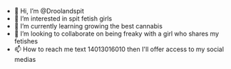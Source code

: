 - 👋 Hi, I’m @Droolandspit
- 👀 I’m interested in spit fetish girls
- 🌱 I’m currently learning growing the best cannabis
- 💞️ I’m looking to collaborate on being freaky with a girl who shares my fetishes
- 📫 How to reach me text 14013016010 then I'll offer access to my social medias

<!---
Droolandspit/Droolandspit is a ✨ special ✨ repository because its `README.md` (this file) appears on your GitHub profile.
You can click the Preview link to take a look at your changes.
--->
